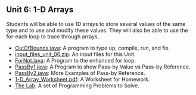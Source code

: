 ## Unit 6: 1-D Arrays
Students will be able to use 1D arrays to store several values of the same type and to use and modify these values. They will also be able to use the for-each loop to trace through arrays.

* [OutOfBounds.java](./OutOfBounds.pdf): A program to type up, compile, run, and fix.
* [input_files_unit_06.zip](./input_files_unit_06.zip): An input files for this Unit.
* [ForNot.java](./ForNot.java): A Program to the enhanced for loop.
* [PassBy1.java](./PassBy1.java): A Program to show Pass-by Value vs Pass-by Reference.
* [PassBy2.java](./PassBy2.java): More Examples of Pass-by Reference.
* [1-D_Array_Worksheet.pdf](./1-D_Array_Worksheet.pdf): A Worksheet for Homework.
* [The Lab](./lab.md): A set of Programming Problems to Solve.
